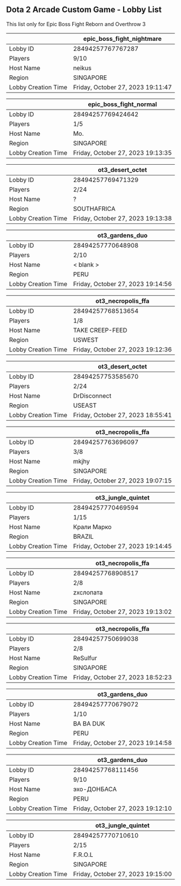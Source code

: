 ## Dota 2 Arcade Custom Game - Lobby List

This list only for Epic Boss Fight Reborn and Overthrow 3

|  | epic_boss_fight_nightmare |
| ------ | ------ |
| Lobby ID | 28494257767767287 |
| Players | 9/10 |
| Host Name | neikus |
| Region | SINGAPORE |
| Lobby Creation Time | Friday, October 27, 2023 19:11:47 |


|  | epic_boss_fight_normal |
| ------ | ------ |
| Lobby ID | 28494257769424642 |
| Players | 1/5 |
| Host Name | Mo. |
| Region | SINGAPORE |
| Lobby Creation Time | Friday, October 27, 2023 19:13:35 |


|  | ot3_desert_octet |
| ------ | ------ |
| Lobby ID | 28494257769471329 |
| Players | 2/24 |
| Host Name | ? |
| Region | SOUTHAFRICA |
| Lobby Creation Time | Friday, October 27, 2023 19:13:38 |


|  | ot3_gardens_duo |
| ------ | ------ |
| Lobby ID | 28494257770648908 |
| Players | 2/10 |
| Host Name | < blank > |
| Region | PERU |
| Lobby Creation Time | Friday, October 27, 2023 19:14:56 |


|  | ot3_necropolis_ffa |
| ------ | ------ |
| Lobby ID | 28494257768513654 |
| Players | 1/8 |
| Host Name | TAKE CREEP-FEED |
| Region | USWEST |
| Lobby Creation Time | Friday, October 27, 2023 19:12:36 |


|  | ot3_desert_octet |
| ------ | ------ |
| Lobby ID | 28494257753585670 |
| Players | 2/24 |
| Host Name | DrDisconnect |
| Region | USEAST |
| Lobby Creation Time | Friday, October 27, 2023 18:55:41 |


|  | ot3_necropolis_ffa |
| ------ | ------ |
| Lobby ID | 28494257763696097 |
| Players | 3/8 |
| Host Name | mkjhy |
| Region | SINGAPORE |
| Lobby Creation Time | Friday, October 27, 2023 19:07:15 |


|  | ot3_jungle_quintet |
| ------ | ------ |
| Lobby ID | 28494257770469594 |
| Players | 1/15 |
| Host Name | Крали Марко |
| Region | BRAZIL |
| Lobby Creation Time | Friday, October 27, 2023 19:14:45 |


|  | ot3_necropolis_ffa |
| ------ | ------ |
| Lobby ID | 28494257768908517 |
| Players | 2/8 |
| Host Name | zxcлопата |
| Region | SINGAPORE |
| Lobby Creation Time | Friday, October 27, 2023 19:13:02 |


|  | ot3_necropolis_ffa |
| ------ | ------ |
| Lobby ID | 28494257750699038 |
| Players | 2/8 |
| Host Name | ReSulfur |
| Region | SINGAPORE |
| Lobby Creation Time | Friday, October 27, 2023 18:52:23 |


|  | ot3_gardens_duo |
| ------ | ------ |
| Lobby ID | 28494257770679072 |
| Players | 1/10 |
| Host Name | BA BA DUK |
| Region | PERU |
| Lobby Creation Time | Friday, October 27, 2023 19:14:58 |


|  | ot3_gardens_duo |
| ------ | ------ |
| Lobby ID | 28494257768111456 |
| Players | 9/10 |
| Host Name | эхо-ДОНБАСА |
| Region | PERU |
| Lobby Creation Time | Friday, October 27, 2023 19:12:10 |


|  | ot3_jungle_quintet |
| ------ | ------ |
| Lobby ID | 28494257770710610 |
| Players | 2/15 |
| Host Name | F.R.O.L |
| Region | SINGAPORE |
| Lobby Creation Time | Friday, October 27, 2023 19:15:00 |


